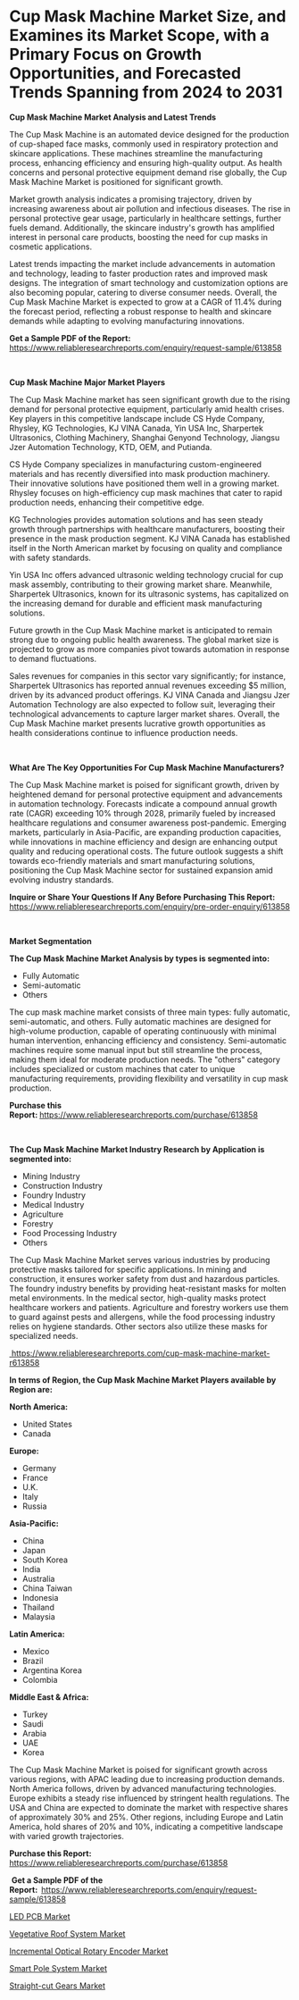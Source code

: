 <p><h1>Cup Mask Machine Market Size, and Examines its Market Scope, with a Primary Focus on Growth Opportunities, and Forecasted Trends Spanning from 2024 to 2031</h1></p><p><strong>Cup Mask Machine Market Analysis and Latest Trends</strong></p>
<p><p>The Cup Mask Machine is an automated device designed for the production of cup-shaped face masks, commonly used in respiratory protection and skincare applications. These machines streamline the manufacturing process, enhancing efficiency and ensuring high-quality output. As health concerns and personal protective equipment demand rise globally, the Cup Mask Machine Market is positioned for significant growth.</p><p>Market growth analysis indicates a promising trajectory, driven by increasing awareness about air pollution and infectious diseases. The rise in personal protective gear usage, particularly in healthcare settings, further fuels demand. Additionally, the skincare industry's growth has amplified interest in personal care products, boosting the need for cup masks in cosmetic applications. </p><p>Latest trends impacting the market include advancements in automation and technology, leading to faster production rates and improved mask designs. The integration of smart technology and customization options are also becoming popular, catering to diverse consumer needs. Overall, the Cup Mask Machine Market is expected to grow at a CAGR of 11.4% during the forecast period, reflecting a robust response to health and skincare demands while adapting to evolving manufacturing innovations.</p></p>
<p><strong>Get a Sample PDF of the Report:&nbsp;</strong> <a href="https://www.reliableresearchreports.com/enquiry/request-sample/613858?utm_campaign=13&utm_medium=2&utm_source=Github&utm_content=ia&utm_term=30092024&utm_id=cup-mask-machine">https://www.reliableresearchreports.com/enquiry/request-sample/613858</a></p>
<p>&nbsp;</p>
<p><strong>Cup Mask Machine Major Market Players</strong></p>
<p><p>The Cup Mask Machine market has seen significant growth due to the rising demand for personal protective equipment, particularly amid health crises. Key players in this competitive landscape include CS Hyde Company, Rhysley, KG Technologies, KJ VINA Canada, Yin USA Inc, Sharpertek Ultrasonics, Clothing Machinery, Shanghai Genyond Technology, Jiangsu Jzer Automation Technology, KTD, OEM, and Putianda.</p><p>CS Hyde Company specializes in manufacturing custom-engineered materials and has recently diversified into mask production machinery. Their innovative solutions have positioned them well in a growing market. Rhysley focuses on high-efficiency cup mask machines that cater to rapid production needs, enhancing their competitive edge.</p><p>KG Technologies provides automation solutions and has seen steady growth through partnerships with healthcare manufacturers, boosting their presence in the mask production segment. KJ VINA Canada has established itself in the North American market by focusing on quality and compliance with safety standards.</p><p>Yin USA Inc offers advanced ultrasonic welding technology crucial for cup mask assembly, contributing to their growing market share. Meanwhile, Sharpertek Ultrasonics, known for its ultrasonic systems, has capitalized on the increasing demand for durable and efficient mask manufacturing solutions.</p><p>Future growth in the Cup Mask Machine market is anticipated to remain strong due to ongoing public health awareness. The global market size is projected to grow as more companies pivot towards automation in response to demand fluctuations.</p><p>Sales revenues for companies in this sector vary significantly; for instance, Sharpertek Ultrasonics has reported annual revenues exceeding $5 million, driven by its advanced product offerings. KJ VINA Canada and Jiangsu Jzer Automation Technology are also expected to follow suit, leveraging their technological advancements to capture larger market shares. Overall, the Cup Mask Machine market presents lucrative growth opportunities as health considerations continue to influence production needs.</p></p>
<p>&nbsp;</p>
<p><strong>What Are The Key Opportunities For Cup Mask Machine Manufacturers?</strong></p>
<p><p>The Cup Mask Machine market is poised for significant growth, driven by heightened demand for personal protective equipment and advancements in automation technology. Forecasts indicate a compound annual growth rate (CAGR) exceeding 10% through 2028, primarily fueled by increased healthcare regulations and consumer awareness post-pandemic. Emerging markets, particularly in Asia-Pacific, are expanding production capacities, while innovations in machine efficiency and design are enhancing output quality and reducing operational costs. The future outlook suggests a shift towards eco-friendly materials and smart manufacturing solutions, positioning the Cup Mask Machine sector for sustained expansion amid evolving industry standards.</p></p>
<p><strong>Inquire or Share Your Questions If Any Before Purchasing This Report:</strong> <a href="https://www.reliableresearchreports.com/enquiry/pre-order-enquiry/613858?utm_campaign=13&utm_medium=2&utm_source=Github&utm_content=ia&utm_term=30092024&utm_id=cup-mask-machine">https://www.reliableresearchreports.com/enquiry/pre-order-enquiry/613858</a></p>
<p>&nbsp;</p>
<p><strong>Market Segmentation</strong></p>
<p><strong>The Cup Mask Machine Market Analysis by types is segmented into:</strong></p>
<p><ul><li>Fully Automatic</li><li>Semi-automatic</li><li>Others</li></ul></p>
<p><p>The cup mask machine market consists of three main types: fully automatic, semi-automatic, and others. Fully automatic machines are designed for high-volume production, capable of operating continuously with minimal human intervention, enhancing efficiency and consistency. Semi-automatic machines require some manual input but still streamline the process, making them ideal for moderate production needs. The "others" category includes specialized or custom machines that cater to unique manufacturing requirements, providing flexibility and versatility in cup mask production.</p></p>
<p><strong>Purchase this Report:&nbsp;</strong><a href="https://www.reliableresearchreports.com/purchase/613858?utm_campaign=13&utm_medium=2&utm_source=Github&utm_content=ia&utm_term=30092024&utm_id=cup-mask-machine">https://www.reliableresearchreports.com/purchase/613858</a></p>
<p>&nbsp;</p>
<p><strong>The Cup Mask Machine Market Industry Research by Application is segmented into:</strong></p>
<p><ul><li>Mining Industry</li><li>Construction Industry</li><li>Foundry Industry</li><li>Medical Industry</li><li>Agriculture</li><li>Forestry</li><li>Food Processing Industry</li><li>Others</li></ul></p>
<p><p>The Cup Mask Machine Market serves various industries by producing protective masks tailored for specific applications. In mining and construction, it ensures worker safety from dust and hazardous particles. The foundry industry benefits by providing heat-resistant masks for molten metal environments. In the medical sector, high-quality masks protect healthcare workers and patients. Agriculture and forestry workers use them to guard against pests and allergens, while the food processing industry relies on hygiene standards. Other sectors also utilize these masks for specialized needs.</p></p>
<p><a href="https://www.reliableresearchreports.com/cup-mask-machine-market-r613858?utm_campaign=13&utm_medium=2&utm_source=Github&utm_content=ia&utm_term=30092024&utm_id=cup-mask-machine">&nbsp;https://www.reliableresearchreports.com/cup-mask-machine-market-r613858</a></p>
<p><strong>In terms of Region, the Cup Mask Machine Market Players available by Region are:</strong></p>
<p>
    <p> <strong> North America: </strong>
        <ul>
            <li>United States</li>
            <li>Canada</li>
        </ul>
        </p> 
    <p> <strong> Europe: </strong>
        <ul>
            <li>Germany</li>
            <li>France</li>
            <li>U.K.</li>
            <li>Italy</li>
            <li>Russia</li>
        </ul>
        </p> 
    <p> <strong> Asia-Pacific: </strong>
        <ul>
            <li>China</li>
            <li>Japan</li>
            <li>South Korea</li>
            <li>India</li>
            <li>Australia</li>
            <li>China Taiwan</li>
            <li>Indonesia</li>
            <li>Thailand</li>
            <li>Malaysia</li>
        </ul>
        </p> 
    <p> <strong> Latin America: </strong>
        <ul>
            <li>Mexico</li>
            <li>Brazil</li>
            <li>Argentina Korea</li>
            <li>Colombia</li>
        </ul>
        </p> 
    <p> <strong> Middle East & Africa: </strong>
        <ul>
            <li>Turkey</li>
            <li>Saudi</li>
            <li>Arabia</li>
            <li>UAE</li>
            <li>Korea</li>
        </ul>
    </p>
    </p>
<p><p>The Cup Mask Machine Market is poised for significant growth across various regions, with APAC leading due to increasing production demands. North America follows, driven by advanced manufacturing technologies. Europe exhibits a steady rise influenced by stringent health regulations. The USA and China are expected to dominate the market with respective shares of approximately 30% and 25%. Other regions, including Europe and Latin America, hold shares of 20% and 10%, indicating a competitive landscape with varied growth trajectories.</p></p>
<p><strong>Purchase this Report: </strong><a href="https://www.reliableresearchreports.com/purchase/613858?utm_campaign=13&utm_medium=2&utm_source=Github&utm_content=ia&utm_term=30092024&utm_id=cup-mask-machine">https://www.reliableresearchreports.com/purchase/613858</a></p>
<p>&nbsp;<strong>Get a Sample PDF of the Report:&nbsp;&nbsp;</strong><a href="https://www.reliableresearchreports.com/enquiry/request-sample/613858?utm_campaign=13&utm_medium=2&utm_source=Github&utm_content=ia&utm_term=30092024&utm_id=cup-mask-machine">https://www.reliableresearchreports.com/enquiry/request-sample/613858</a></p>
<p><strong></strong></p>
<p><p><a href="https://issuu.com/reportprime-2/docs/led-pcb-market-size-2030.pptx_33432c83483d93?utm_campaign=13&utm_medium=2&utm_source=Github&utm_content=ia&utm_term=30092024&utm_id=cup-mask-machine">LED PCB Market</a></p><p><a href="https://www.linkedin.com/pulse/analyzing-vegetative-roof-system-market-dynamics-growth-drivers-l36vf?utm_campaign=13&utm_medium=2&utm_source=Github&utm_content=ia&utm_term=30092024&utm_id=cup-mask-machine">Vegetative Roof System Market</a></p><p><a href="https://issuu.com/reportprime-2/docs/incremental-optical-rotary-encoder-_03d662d37ab7bb?utm_campaign=13&utm_medium=2&utm_source=Github&utm_content=ia&utm_term=30092024&utm_id=cup-mask-machine">Incremental Optical Rotary Encoder Market</a></p><p><a href="https://www.linkedin.com/pulse/smart-pole-system-market-trends-detailed-study-its-segmentation-dfwhf?utm_campaign=13&utm_medium=2&utm_source=Github&utm_content=ia&utm_term=30092024&utm_id=cup-mask-machine">Smart Pole System Market</a></p><p><a href="https://github.com/MariaWashington76/Market-Research-Report-List-1/blob/main/straight-cut-gears-market.md?utm_campaign=13&utm_medium=2&utm_source=Github&utm_content=ia&utm_term=30092024&utm_id=cup-mask-machine">Straight-cut Gears Market</a></p></p>